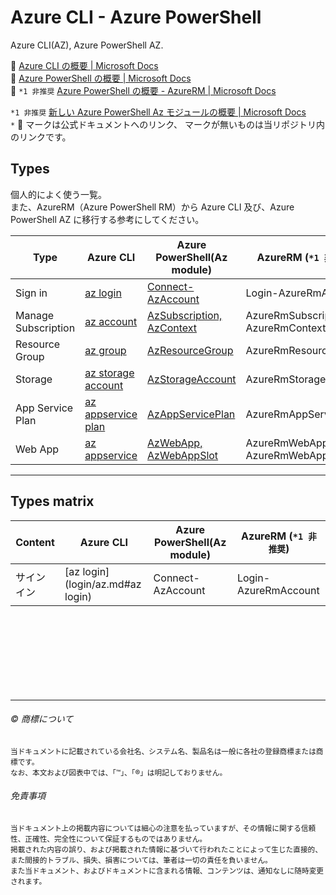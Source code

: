 # Azure CLI - Azure PowerShell

Azure CLI(AZ), Azure PowerShell AZ.  

:link: [Azure CLI の概要 | Microsoft Docs](https://docs.microsoft.com/ja-jp/cli/azure/)  
:link: [Azure PowerShell の概要 | Microsoft Docs](https://docs.microsoft.com/ja-jp/powershell/azure)  
:link: ``*1 非推奨`` [Azure PowerShell の概要 - AzureRM | Microsoft Docs](https://docs.microsoft.com/ja-jp/powershell/azure/azurerm/overview)  


``*1 非推奨`` [新しい Azure PowerShell Az モジュールの概要 | Microsoft Docs](https://docs.microsoft.com/ja-jp/powershell/azure/new-azureps-module-az?view=azps-4.6.1)  
``*`` :link: マークは公式ドキュメントへのリンク、 マークが無いものは当リポジトリ内のリンクです。  

## Types

個人的によく使う一覧。   
また、AzureRM（Azure PowerShell RM）から Azure CLI 及び、Azure PowerShell AZ に移行する参考にしてください。  

| Type                | Azure CLI                                   | Azure PowerShell(Az module)                           | AzureRM (``*1 非推奨``)
| --------------------| ------------------------------------------- | ----------------------------------------------------- | -----------------------------------
| Sign in             | [az login](login/az.md)                     | [Connect-AzAccount](login/az-powershell.md)           | Login-AzureRmAccount
| Manage Subscription | [az account](account/az.md)                 | [AzSubscription, AzContext](account/az-powershell.md) | AzureRmSubscription, AzureRmContext
| Resource Group      | [az group](group/az.md)                     | [AzResourceGroup](group/az-powershell.md)             | AzureRmResourceGroup
| Storage             | [az storage account](storage/az.md)         | [AzStorageAccount](storage/az-powershell.md)          | AzureRmStorageAccount 
| App Service Plan    | [az appservice plan](appservice-plan/az.md) | [AzAppServicePlan](appservice-plan/az-powershell.md)  | AzureRmAppServicePlan
| Web App             | [az appservice](webapp/az.md)               | [AzWebApp, AzWebAppSlot](webapp/az-powershell.md)     | AzureRmWebApp, AzureRmWebAppSlot

---

## Types matrix

| Content                   | Azure CLI                              | Azure PowerShell(Az module)   | AzureRM (``*1 非推奨``)
| --------------------------| -------------------------------------- | ----------------------------- | -----------------------------------
| サインイン                | [az login](login/az.md#az login)        | Connect-AzAccount             | Login-AzureRmAccount













　  
　  
　  
　  
　  
　  

* * *

###### :copyright: 商標について

<sup>当ドキュメントに記載されている会社名、システム名、製品名は一般に各社の登録商標または商標です。</sup>  
<sup>なお、本文および図表中では、「™」、「®」は明記しておりません。</sup>  

###### 免責事項  
<sup>当ドキュメント上の掲載内容については細心の注意を払っていますが、その情報に関する信頼性、正確性、完全性について保証するものではありません。</sup>  
<sup>掲載された内容の誤り、および掲載された情報に基づいて行われたことによって生じた直接的、また間接的トラブル、損失、損害については、筆者は一切の責任を負いません。</sup>  
<sup>また当ドキュメント、およびドキュメントに含まれる情報、コンテンツは、通知なしに随時変更されます。</sup>  